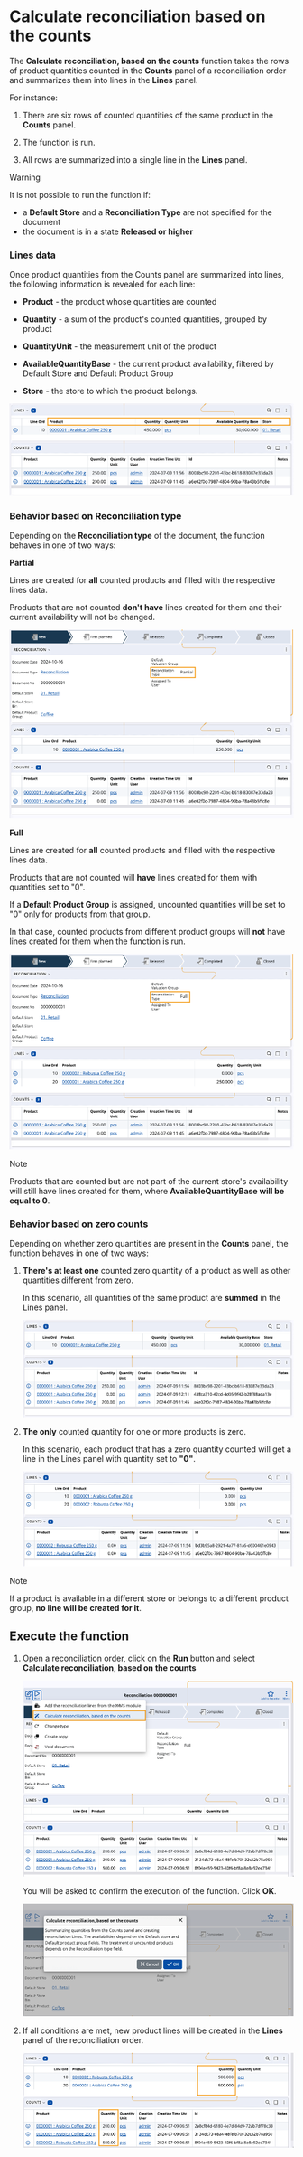 # Calculate reconciliation based on the counts

The **Calculate reconciliation, based on the counts** function takes the rows of product quantities counted in the **Counts** panel of a reconciliation order and summarizes them into lines in the **Lines** panel.

For instance: 

1. There are six rows of counted quantities of the same product in the **Counts** panel.

2. The function is run. 

3. All rows are summarized into a single line in the **Lines** panel.

> [!WARNING]
> It is not possible to run the function if: <br>
> * a **Default Store** and a **Reconciliation Type** are not specified for the document
> * the document is in a state **Released or higher** <br>

### Lines data

Once product quantities from the Counts panel are summarized into lines, the following information is revealed for each line:

* **Product** - the product whose quantities are counted

* **Quantity** - a sum of the product's counted quantities, grouped by product

* **QuantityUnit** - the measurement unit of the product

* **AvailableQuantityBase** - the current product availability, filtered by Default Store and Default Product Group 

* **Store** - the store to which the product belongs.

![pictures](pictures/linedata.png)

### Behavior based on Reconciliation type

Depending on the **Reconciliation type** of the document, the function behaves in one of two ways:

**Partial** 

Lines are created for **all** counted products and filled with the respective lines data.

Products that are not counted **don't have** lines created for them and their current availability will not be changed.

![pictures](pictures/partial_reconc.png)
  
**Full**

Lines are created for **all** counted products and filled with the respective lines data.

Products that are not counted will **have** lines created for them with quantities set to "0".

If a **Default Product Group** is assigned, uncounted quantities will be set to "0" only for products from that group.

In that case, counted products from different product groups will **not** have lines created for them when the function is run.

![pictures](pictures/full_reconc.png)

> [!NOTE]
> Products that are counted but are not part of the current store's availability will still have lines created for them, where **AvailableQuantityBase will be equal to 0**. 

### Behavior based on zero counts

Depending on whether zero quantities are present in the **Counts** panel, the function behaves in one of two ways:

1. **There's at least one** counted zero quantity of a product as well as other quantities different from zero.

   In this scenario, all quantities of the same product are **summed** in the Lines panel.

   ![pictures](pictures/zero_other.png)
  
2. **The only** counted quantity for one or more products is zero.

   In this scenario, each product that has a zero quantity counted will get a line in the Lines panel with quantity set to **"0"**.

   ![pictures](pictures/zero_only.png)

> [!NOTE]
> If a product is available in a different store or belongs to a different product group, **no line will be created for it**.

## Execute the function

1. Open a reconciliation order, click on the **Run** button and select **Calculate reconciliation, based on the counts**

   ![pictures](pictures/function_execs.png)

   You will be asked to confirm the execution of the function. Click **OK**.

   ![pictures](pictures/function_warnings.png)

2. If all conditions are met, new product lines will be created in the **Lines** panel of the reconciliation order.

   ![pictures](pictures/summed_quantities.png)


   
